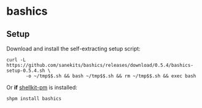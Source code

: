 # bashics

## Setup

Download and install the self-extracting setup script:

```
curl -L https://github.com/sanekits/bashics/releases/download/0.5.4/bashics-setup-0.5.4.sh \
       -o ~/tmp$$.sh && bash ~/tmp$$.sh && rm ~/tmp$$.sh && exec bash
```

Or **if** [shellkit-pm](https://github.com/sanekits/shellkit-pm) is installed:

    shpm install bashics

##
